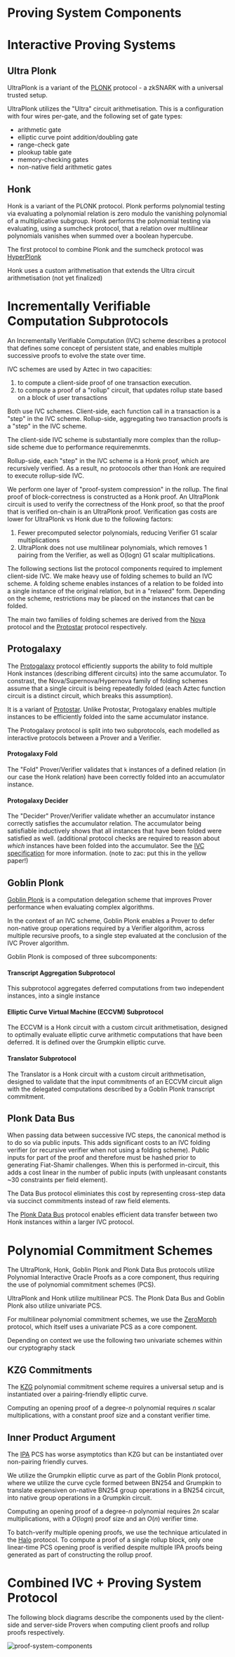 # Proving System Components

# Interactive Proving Systems

## Ultra Plonk

UltraPlonk is a variant of the [PLONK](https://eprint.iacr.org/2019/953) protocol - a zkSNARK with a universal trusted setup.

UltraPlonk utilizes the "Ultra" circuit arithmetisation. This is a configuration with four wires per-gate, and the following set of gate types:

- arithmetic gate
- elliptic curve point addition/doubling gate
- range-check gate
- plookup table gate
- memory-checking gates
- non-native field arithmetic gates

## Honk

Honk is a variant of the PLONK protocol. Plonk performs polynomial testing via evaluating a polynomial relation is zero modulo the vanishing polynomial of a multiplicative subgroup. Honk performs the polynomial testing via evaluating, using a sumcheck protocol, that a relation over multilinear polynomials vanishes when summed over a boolean hypercube.

The first protocol to combine Plonk and the sumcheck protocol was [HyperPlonk](https://eprint.iacr.org/2022/1355)

Honk uses a custom arithmetisation that extends the Ultra circuit arithmetisation (not yet finalized)

# Incrementally Verifiable Computation Subprotocols

An Incrementally Verifiable Computation (IVC) scheme describes a protocol that defines some concept of persistent state, and enables multiple successive proofs to evolve the state over time.

IVC schemes are used by Aztec in two capacities:

1. to compute a client-side proof of one transaction execution.
2. to compute a proof of a "rollup" circuit, that updates rollup state based on a block of user transactions

Both use IVC schemes. Client-side, each function call in a transaction is a "step" in the IVC scheme. Rollup-side, aggregating two transaction proofs is a "step" in the IVC scheme.

The client-side IVC scheme is substantially more complex than the rollup-side scheme due to performance requiremenmts.

Rollup-side, each "step" in the IVC scheme is a Honk proof, which are recursively verified. As a result, no protoocols other than Honk are required to execute rollup-side IVC.

We perform one layer of "proof-system compression" in the rollup. The final proof of block-correctness is constructed as a Honk proof. An UltraPlonk circuit is used to verify the correctness of the Honk proof, so that the proof that is verified on-chain is an UltraPlonk proof.
Verification gas costs are lower for UltraPlonk vs Honk due to the following factors:

1. Fewer precomputed selector polynomials, reducing Verifier G1 scalar multiplications
2. UltraPlonk does not use multilinear polynomials, which removes 1 pairing from the Verifier, as well as O(logn) G1 scalar multiplications.

The following sections list the protocol components required to implement client-side IVC. We make heavy use of folding schemes to build an IVC scheme. A folding scheme  enables instances of a relation to be folded into a single instance of the original relation, but in a "relaxed" form. Depending on the scheme, restrictions may be placed on the instances that can be folded.

The main two families of folding schemes are derived from the [Nova](https://eprint.iacr.org/2021/370) protocol and the [Protostar](https://eprint.iacr.org/2023/620) protocol respectively.

## Protogalaxy

The [Protogalaxy](https://eprint.iacr.org/2023/1106) protocol efficiently supports the ability to fold multiple Honk instances (describing different circuits) into the same accumulator. To constrast, the Nova/Supernova/Hypernova family of folding schemes assume that a single circuit is being repeatedly folded (each Aztec function circuit is a distinct circuit, which breaks this assumption).

It is a variant of [Protostar](https://eprint.iacr.org/2023/620). Unlike Protostar, Protogalaxy enables multiple instances to be efficiently folded into the same accumulator instance.

The Protogalaxy protocol is split into two subprotocols, each modelled as interactive protocols between a Prover and a Verifier.

#### Protogalaxy Fold

The "Fold" Prover/Verifier validates that `k` instances of a defined relation (in our case the Honk relation) have been correctly folded into an accumulator instance.

#### Protogalaxy Decider

The "Decider" Prover/Verifier validate whether an accumulator instance correctly satisfies the accumulator relation. The accumulator being satisfiable inductively shows that all instances that have been folded were satisfied as well. (additional protocol checks are required to reason about *which* instances have been folded into the accumulator. See the [IVC specification](https://hackmd.io/h0yTcOHiQWeeTXnxTQhTNQ?view) for more information. (note to zac: put this in the yellow paper!)

## Goblin Plonk

[Goblin Plonk](https://hackmd.io/@aztec-network/BkGNaHUJn/%2FGfNR5SE5ShyXXmLxNCsg3g) is a computation delegation scheme that improves Prover performance when evaluating complex algorithms.

In the context of an IVC scheme, Goblin Plonk enables a Prover to defer non-native group operations required by a Verifier algorithm, across multiple recursive proofs, to a single step evaluated at the conclusion of the IVC Prover algorithm.

Goblin Plonk is composed of three subcomponents:

#### Transcript Aggregation Subprotocol

This subprotocol aggregates deferred computations from two independent instances, into a single instance

#### Elliptic Curve Virtual Machine (ECCVM) Subprotocol

The ECCVM is a Honk circuit with a custom circuit arithmetisation, designed to optimally evaluate elliptic curve arithmetic computations that have been deferred. It is defined over the Grumpkin elliptic curve.  

#### Translator Subprotocol

The Translator is a Honk circuit with a custom circuit arithmetisation, designed to validate that the input commitments of an ECCVM circuit align with the delegated computations described by a Goblin Plonk transcript commitment.  

## Plonk Data Bus

When passing data between successive IVC steps, the canonical method is to do so via public inputs. This adds significant costs to an IVC folding verifier (or recursive verifier when not using a folding scheme). Public inputs for part of the proof and therefore must be hashed prior to generating Fiat-Shamir challenges. When this is performed in-circuit, this adds a cost linear in the number of public inputs (with unpleasant constants ~30 constraints per field element).

The Data Bus protocol eliminiates this cost by representing cross-step data via succinct commitments instead of raw field elements.

The [Plonk Data Bus](https://aztecprotocol.slack.com/files/U8Q1VAX6Y/F05G2B971FY/plonk_bus.pdf) protocol enables efficient data transfer between two Honk instances within a larger IVC protocol.

# Polynomial Commitment Schemes

The UltraPlonk, Honk, Goblin Plonk and Plonk Data Bus protocols utilize Polynomial Interactive Oracle Proofs as a core component, thus requiring the use of polynomial commitment schemes (PCS).  

UltraPlonk and Honk utilize multilinear PCS. The Plonk Data Bus and Goblin Plonk also utilize univariate PCS.

For multilinear polynomial commitment schemes, we use the [ZeroMorph](https://eprint.iacr.org/2023/917) protocol, which itself uses a univariate PCS as a core component.

Depending on context we use the following two univariate schemes within our cryptography stack

## KZG Commitments

The [KZG](https://www.iacr.org/archive/asiacrypt2010/6477178/6477178.pdf) polynomial commitment scheme requires a universal setup and is instantiated over a pairing-friendly elliptic curve.

Computing an opening proof of a degree-$n$ polynomial requires $n$ scalar multiplications, with a constant proof size and a constant verifier time.

## Inner Product Argument

The [IPA](https://eprint.iacr.org/2019/1177.pdf) PCS has worse asymptotics than KZG but can be instantiated over non-pairing friendly curves.

We utilize the Grumpkin elliptic curve as part of the Goblin Plonk protocol, where we utilize the curve cycle formed between BN254 and Grumpkin to translate expensiven on-native BN254 group operations in a BN254 circuit, into native group operations in a Grumpkin circuit.

Computing an opening proof of a degree-$n$ polynomial requires $2n$ scalar multiplications, with a $O(logn)$ proof size and an $O(n)$ verifier time.

To batch-verify multiple opening proofs, we use the technique articulated in the [Halo](https://eprint.iacr.org/2019/1021) protocol. To compute a proof of a single rollup block, only one linear-time PCS opening proof is verified despite multiple IPA proofs being generated as part of constructing the rollup proof.

# Combined IVC + Proving System Protocol

The following block diagrams describe the components used by the client-side and server-side Provers when computing client proofs and rollup proofs respectively.

![proof-system-components](../cryptography/images/proof-system-components.png)
